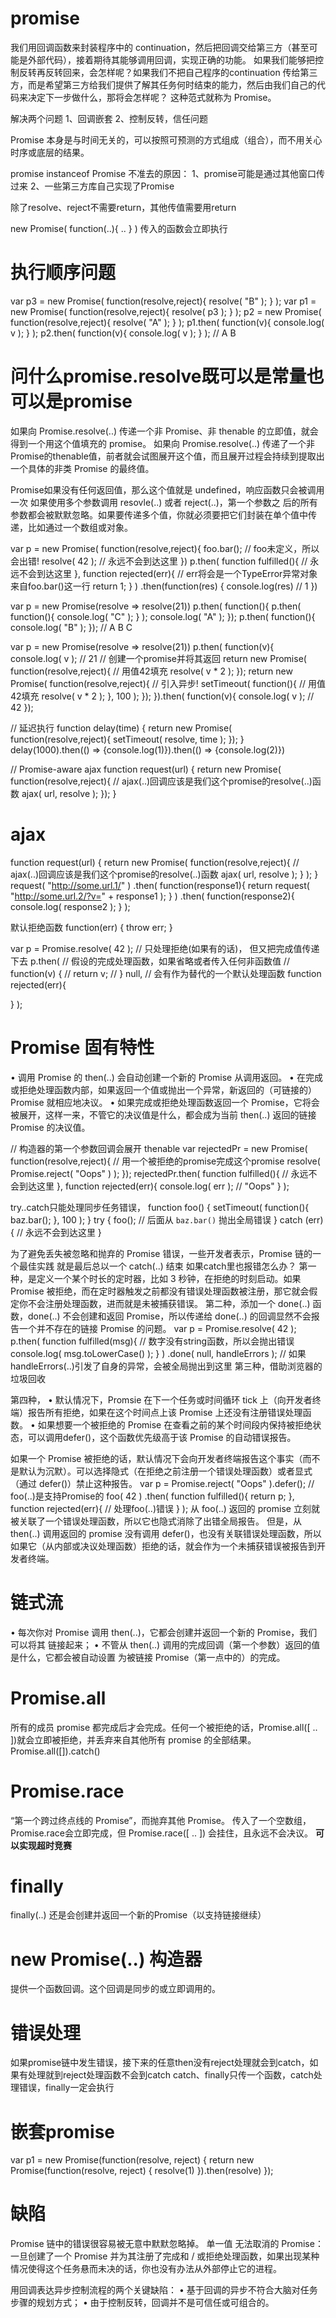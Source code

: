 # promise
我们用回调函数来封装程序中的 continuation，然后把回调交给第三方（甚至可能是外部代码），接着期待其能够调用回调，实现正确的功能。
如果我们能够把控制反转再反转回来，会怎样呢？如果我们不把自己程序的continuation 传给第三方，而是希望第三方给我们提供了解其任务何时结束的能力，然后由我们自己的代码来决定下一步做什么，那将会怎样呢？
这种范式就称为 Promise。

解决两个问题
1、回调嵌套
2、控制反转，信任问题

Promise 本身是与时间无关的，可以按照可预测的方式组成（组合），而不用关心时序或底层的结果。

promise instanceof Promise
不准去的原因：
1、promise可能是通过其他窗口传过来
2、一些第三方库自己实现了Promise

除了resolve、reject不需要return，其他传值需要用return

new Promise( function(..){ .. } )
传入的函数会立即执行


# 执行顺序问题
var p3 = new Promise( function(resolve,reject){ 
 resolve( "B" ); 
} ); 
var p1 = new Promise( function(resolve,reject){ 
 resolve( p3 );
} ); 
p2 = new Promise( function(resolve,reject){ 
 resolve( "A" );
} ); 
p1.then( function(v){ 
 console.log( v );
} );
p2.then( function(v){ 
 console.log( v ); 
} ); 
// A B

# 问什么promise.resolve既可以是常量也可以是promise
如果向 Promise.resolve(..) 传递一个非 Promise、非 thenable 的立即值，就会得到一个用这个值填充的 promise。
如果向 Promise.resolve(..) 传递了一个非Promise的thenable值，前者就会试图展开这个值，而且展开过程会持续到提取出一个具体的非类 Promise 的最终值。

Promise如果没有任何返回值，那么这个值就是 undefined，响应函数只会被调用一次
如果使用多个参数调用 resovle(..) 或者 reject(..)，第一个参数之 后的所有参数都会被默默忽略。如果要传递多个值，你就必须要把它们封装在单个值中传递，比如通过一个数组或对象。

var p = new Promise( function(resolve,reject){ 
	foo.bar(); // foo未定义，所以会出错! 
	resolve( 42 ); // 永远不会到达这里
})
p.then(
    function fulfilled(){
		// 永远不会到达这里
	},
	function rejected(err){
		// err将会是一个TypeError异常对象来自foo.bar()这一行
		return 1;
	}
)
.then(function(res) {
	console.log(res) // 1
})

var p = new Promise(resolve => resolve(21))
p.then( function(){
     p.then( function(){
         console.log( "C" );
     } );
     console.log( "A" );
});
p.then( function(){
    console.log( "B" );
});
// A B C

var p = new Promise(resolve => resolve(21))
 p.then( function(v){
     console.log( v );       // 21
	// 创建一个promise并将其返回
	return new Promise( function(resolve,reject){
			// 用值42填充
			resolve( v * 2 );
	});
	return new Promise( function(resolve,reject){
		// 引入异步! 
		setTimeout( function(){
			// 用值42填充
            resolve( v * 2 );
        }, 100 );
	});
}).then( function(v){
	console.log( v ); // 42
});

// 延迟执行
function delay(time) {
    return new Promise( function(resolve,reject){
        setTimeout( resolve, time );
    });
}
delay(1000).then(() => {console.log(1)}).then(() => {console.log(2)})

// Promise-aware ajax
function request(url) {
	return new Promise( function(resolve,reject){
		// ajax(..)回调应该是我们这个promise的resolve(..)函数
		ajax( url, resolve );
	}); 
}

# ajax
function request(url) { 
 return new Promise( function(resolve,reject){ 
 // ajax(..)回调应该是我们这个promise的resolve(..)函数
 ajax( url, resolve ); 
 } ); 
}
request( "http://some.url.1/" ) 
.then( function(response1){ 
 return request( "http://some.url.2/?v=" + response1 ); 
} ) 
.then( function(response2){ 
 console.log( response2 ); 
} );

默认拒绝函数
function(err) { 
	throw err; 
}

var p = Promise.resolve( 42 );
// 只处理拒绝(如果有的话)， 但又把完成值传递下去
p.then(
// 假设的完成处理函数，如果省略或者传入任何非函数值 // function(v) {
// return v;
// }
null, // 会有作为替代的一个默认处理函数
function rejected(err){
	
}
);

# Promise 固有特性
• 调用 Promise 的 then(..) 会自动创建一个新的 Promise 从调用返回。
• 在完成或拒绝处理函数内部，如果返回一个值或抛出一个异常，新返回的（可链接的）Promise 就相应地决议。
• 如果完成或拒绝处理函数返回一个 Promise，它将会被展开，这样一来，不管它的决议值是什么，都会成为当前 then(..) 返回的链接 Promise 的决议值。


 // 构造器的第一个参数回调会展开 thenable
var rejectedPr = new Promise( function(resolve,reject){ 
	// 用一个被拒绝的promise完成这个promise
	resolve( Promise.reject( "Oops" ) );
});
rejectedPr.then(
    function fulfilled(){
		// 永远不会到达这里
	},
    function rejected(err){
        console.log( err ); // "Oops"
    } 
);


try..catch只能处理同步任务错误，
function foo() {
         setTimeout( function(){
             baz.bar();
         }, 100 );
}
try {
	foo();
	// 后面从 `baz.bar()` 抛出全局错误 
} catch (err) {
	// 永远不会到达这里
}

为了避免丢失被忽略和抛弃的 Promise 错误，一些开发者表示，Promise 链的一个最佳实践 就是最后总以一个 catch(..) 结束
如果catch里也报错怎么办？
第一种，是定义一个某个时长的定时器，比如 3 秒钟，在拒绝的时刻启动。如果 Promise 被拒绝，而在定时器触发之前都没有错误处理函数被注册，那它就会假定你不会注册处理函数，进而就是未被捕获错误。
第二种，添加一个 done(..) 函数，done(..) 不会创建和返回 Promise，所以传递给 done(..) 的回调显然不会报告一个并不存在的链接 Promise 的问题。
var p = Promise.resolve( 42 ); 
p.then( 
 function fulfilled(msg){ 
 // 数字没有string函数，所以会抛出错误
 console.log( msg.toLowerCase() ); 
 } 
) 
.done( null, handleErrors ); 
// 如果handleErrors(..)引发了自身的异常，会被全局抛出到这里
第三种，借助浏览器的垃圾回收

第四种，
• 默认情况下，Promsie 在下一个任务或时间循环 tick 上（向开发者终端）报告所有拒绝，如果在这个时间点上该 Promise 上还没有注册错误处理函数。
• 如果想要一个被拒绝的 Promise 在查看之前的某个时间段内保持被拒绝状态，可以调用defer()，这个函数优先级高于该 Promise 的自动错误报告。

如果一个 Promise 被拒绝的话，默认情况下会向开发者终端报告这个事实（而不是默认为沉默）。可以选择隐式（在拒绝之前注册一个错误处理函数）或者显式（通过 defer()）禁止这种报告。
var p = Promise.reject( "Oops" ).defer(); 
// foo(..)是支持Promise的
foo( 42 ) 
.then( 
 function fulfilled(){ 
 return p; 
 }, 
 function rejected(err){ 
 // 处理foo(..)错误
 } 
); 
从 foo(..) 返回的 promise 立刻就被关联了一个错误处理函数，所以它也隐式消除了出错全局报告。
但是，从 then(..) 调用返回的 promise 没有调用 defer()，也没有关联错误处理函数，所以如果它（从内部或决议处理函数）拒绝的话，就会作为一个未捕获错误被报告到开发者终端。



# 链式流
• 每次你对 Promise 调用 then(..)，它都会创建并返回一个新的 Promise，我们可以将其
链接起来；
• 不管从 then(..) 调用的完成回调（第一个参数）返回的值是什么，它都会被自动设置
为被链接 Promise（第一点中的）的完成。


# Promise.all
所有的成员 promise 都完成后才会完成。任何一个被拒绝的话，Promise.all([ .. ])就会立即被拒绝，并丢弃来自其他所有 promise 的全部结果。
Promise.all([]).catch()
# Promise.race
“第一个跨过终点线的 Promise”，而抛弃其他 Promise。
传入了一个空数组，Promise.race会立即完成，但 Promise.race([ .. ]) 会挂住，且永远不会决议。
**可以实现超时竞赛**

# finally
finally(..) 还是会创建并返回一个新的Promise（以支持链接继续）

# new Promise(..) 构造器
提供一个函数回调。这个回调是同步的或立即调用的。


# 错误处理
如果promise链中发生错误，接下来的任意then没有reject处理就会到catch，如果有处理就到reject处理函数不会到catch
catch、finally只传一个函数，catch处理错误，finally一定会执行

# 嵌套promise
var p1 = new Promise(function(resolve, reject) {
	return new Promise(function(resolve, reject) {
		resolve(1)
	}).then(resolve)
});

# 缺陷
Promise 链中的错误很容易被无意中默默忽略掉。
单一值
无法取消的 Promise：一旦创建了一个 Promise 并为其注册了完成和 / 或拒绝处理函数，如果出现某种情况使得这个任务悬而未决的话，你也没有办法从外部停止它的进程。


用回调表达异步控制流程的两个关键缺陷：
• 基于回调的异步不符合大脑对任务步骤的规划方式；
• 由于控制反转，回调并不是可信任或可组合的。